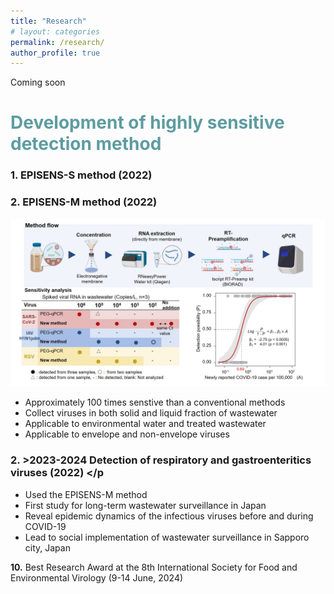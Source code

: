 ```yaml
---
title: "Research"
# layout: categories
permalink: /research/
author_profile: true
---
```


Coming soon

# <span style="color:#5E9CA0;">Development of highly sensitive detection method</span> 
### <p><b>1.</b> EPISENS-S method (2022) </p>

### <p><b>2.</b> EPISENS-M method (2022) </p>
![Research image](/assets/images/research_EPISENS_M.jpg)
- Approximately 100 times senstive than a conventional methods
- Collect viruses in both solid and liquid fraction of wastewater
- Applicable to environmental water and treated wastewater
- Applicable to envelope and non-envelope viruses

### <p><b>2.</b> >2023-2024 Detection of respiratory and gastroenteritics viruses (2022) </p
- Used the EPISENS-M method
- First study for long-term wastewater surveillance in Japan
- Reveal epidemic dynamics of the infectious viruses before and during COVID-19
- Lead to social implementation of wastewater surveillance in Sapporo city, Japan

 
<p><b>10.</b> Best Research Award at the 8th International Society for Food and Environmental Virology (9-14 June, 2024)</p>  
